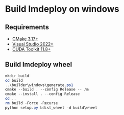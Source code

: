 # Build lmdeploy on windows

## Requirements

- [CMake 3.17+](https://github.com/Kitware/CMake/releases)
- [Visual Studio 2022+](https://visualstudio.microsoft.com/downloads/)
- [CUDA Toolkit 11.8+](https://developer.nvidia.com/cuda-toolkit-archive)

## Build lmdeploy wheel

```powershell
mkdir build
cd build
..\builder\windows\generate.ps1
cmake --build . --config Release -- /m
cmake --install . --config Release
cd ..
rm build -Force -Recurse
python setup.py bdist_wheel -d build\wheel
```
